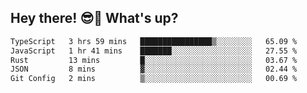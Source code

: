 ## Hey there! 😎👋 What's up?

<!--START_SECTION:waka-->

```txt
TypeScript   3 hrs 59 mins   ████████████████▒░░░░░░░░   65.09 %
JavaScript   1 hr 41 mins    ███████░░░░░░░░░░░░░░░░░░   27.55 %
Rust         13 mins         █░░░░░░░░░░░░░░░░░░░░░░░░   03.67 %
JSON         8 mins          ▓░░░░░░░░░░░░░░░░░░░░░░░░   02.44 %
Git Config   2 mins          ▒░░░░░░░░░░░░░░░░░░░░░░░░   00.69 %
```

<!--END_SECTION:waka-->
